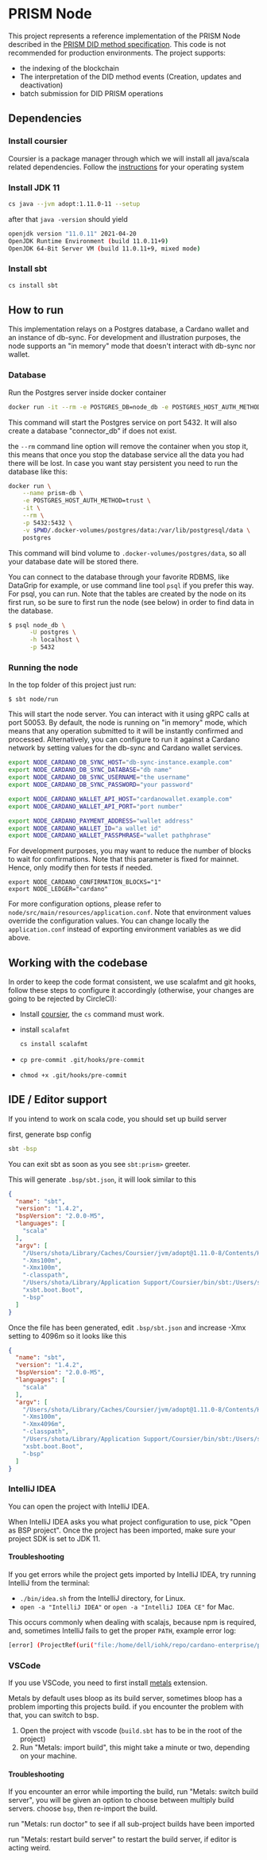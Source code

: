 # PRISM Node

This project represents a reference implementation of the PRISM Node described in the [PRISM DID method specification](https://github.com/input-output-hk/prism-did-method-spec/blob/main/w3c-spec/PRISM-method.md).
This code is not recommended for production environments. The project supports:
- the indexing of the blockchain
- The interpretation of the DID method events (Creation, updates and deactivation)
- batch submission for DID PRISM operations

## Dependencies

### Install coursier

Coursier is a package manager through which we will install all java/scala related dependencies. Follow the [instructions](https://get-coursier.io/docs/cli-installation.html) for your operating system

### Install JDK 11

```bash
cs java --jvm adopt:1.11.0-11 --setup
```
after that `java -version` should yield

```bash
openjdk version "11.0.11" 2021-04-20
OpenJDK Runtime Environment (build 11.0.11+9)
OpenJDK 64-Bit Server VM (build 11.0.11+9, mixed mode)
```

### Install sbt

```bash
cs install sbt
```

## How to run

This implementation relays on a Postgres database, a Cardano wallet and an instance of db-sync.
For development and illustration purposes, the node supports an "in memory" mode that doesn't interact with db-sync nor wallet.

### Database

Run the Postgres server inside docker container

```bash
docker run -it --rm -e POSTGRES_DB=node_db -e POSTGRES_HOST_AUTH_METHOD=trust -p 5432:5432 postgres
```

This command will start the Postgres service on port 5432. It will also create a database "connector_db" if does not exist.

the `--rm` command line option will remove the container when you stop it, this means that once you stop the database service all the data you had there will be lost. In case you want stay persistent you need to run the database like this:

```bash
docker run \
    --name prism-db \
    -e POSTGRES_HOST_AUTH_METHOD=trust \
    -it \
    --rm \
    -p 5432:5432 \
    -v $PWD/.docker-volumes/postgres/data:/var/lib/postgresql/data \
    postgres
```

This command will bind volume to `.docker-volumes/postgres/data`, so all your database date will be stored there.

You can connect to the database through your favorite RDBMS, like DataGrip for example, or use command line tool `psql` if you prefer this way.
For psql, you can run. Note that the tables are created by the node on its first run, so be sure to first run the node (see below) in order to find data in the database.

```bash
$ psql node_db \
      -U postgres \
      -h localhost \
      -p 5432
```

### Running the node

In the top folder of this project just run:

```
$ sbt node/run
```

This will start the node server. You can interact with it using gRPC calls at port 50053.
By default, the node is running on "in memory" mode, which means that any operation submitted to it will be instantly confirmed and processed.
Alternatively, you can configure to run it against a Cardano network by setting values for the db-sync and Cardano wallet services.

```bash
export NODE_CARDANO_DB_SYNC_HOST="db-sync-instance.example.com"
export NODE_CARDANO_DB_SYNC_DATABASE="db name"
export NODE_CARDANO_DB_SYNC_USERNAME="the username"
export NODE_CARDANO_DB_SYNC_PASSWORD="your password"

export NODE_CARDANO_WALLET_API_HOST="cardanowallet.example.com"
export NODE_CARDANO_WALLET_API_PORT="port number"

export NODE_CARDANO_PAYMENT_ADDRESS="wallet address"
export NODE_CARDANO_WALLET_ID="a wallet id"
export NODE_CARDANO_WALLET_PASSPHRASE="wallet pathphrase"
```

For development purposes, you may want to reduce the number of blocks to wait for confirmations. Note that this parameter is fixed for mainnet. Hence, only modify then for tests if needed.

```
export NODE_CARDANO_CONFIRMATION_BLOCKS="1"
export NODE_LEDGER="cardano"
```

For more configuration options, please refer to `node/src/main/resources/application.conf`. Note that environment values override the configuration values. You can change locally the `application.conf` instead of exporting environment variables as we did above.

## Working with the codebase

In order to keep the code format consistent, we use scalafmt and git hooks, follow these steps to configure it accordingly (otherwise, your changes are going to be rejected by CircleCI):

- Install [coursier](prism-backend/README.md#Install-coursier), the `cs` command must work.
- install `scalafmt`

   ```bash
   cs install scalafmt
   ```
- `cp pre-commit .git/hooks/pre-commit`
- `chmod +x .git/hooks/pre-commit`


## IDE / Editor support

If you intend to work on scala code, you should set up build server

first, generate bsp config

```bash
sbt -bsp
```
You can exit sbt as soon as you see `sbt:prism>` greeter.

This will generate `.bsp/sbt.json`, it will look similar to this
```json
{
  "name": "sbt",
  "version": "1.4.2",
  "bspVersion": "2.0.0-M5",
  "languages": [
    "scala"
  ],
  "argv": [
    "/Users/shota/Library/Caches/Coursier/jvm/adopt@1.11.0-8/Contents/Home/bin/java",
    "-Xms100m",
    "-Xmx100m",
    "-classpath",
    "/Users/shota/Library/Application Support/Coursier/bin/sbt:/Users/shota/Library/Caches/Coursier/v1/https/repo1.maven.org/maven2/io/get-coursier/sbt/sbt-runner/0.2.0/sbt-runner-0.2.0.jar:/Users/shota/Library/Caches/Coursier/v1/https/repo1.maven.org/maven2/org/scala-sbt/sbt-launch/1.4.6/sbt-launch-1.4.6.jar",
    "xsbt.boot.Boot",
    "-bsp"
  ]
}
```

Once the file has been generated, edit `.bsp/sbt.json` and increase -Xmx setting to 4096m so it looks like this

```json
{
  "name": "sbt",
  "version": "1.4.2",
  "bspVersion": "2.0.0-M5",
  "languages": [
    "scala"
  ],
  "argv": [
    "/Users/shota/Library/Caches/Coursier/jvm/adopt@1.11.0-8/Contents/Home/bin/java",
    "-Xms100m",
    "-Xmx4096m",
    "-classpath",
    "/Users/shota/Library/Application Support/Coursier/bin/sbt:/Users/shota/Library/Caches/Coursier/v1/https/repo1.maven.org/maven2/io/get-coursier/sbt/sbt-runner/0.2.0/sbt-runner-0.2.0.jar:/Users/shota/Library/Caches/Coursier/v1/https/repo1.maven.org/maven2/org/scala-sbt/sbt-launch/1.4.6/sbt-launch-1.4.6.jar",
    "xsbt.boot.Boot",
    "-bsp"
  ]
}
```

### IntelliJ IDEA

You can open the project with IntelliJ IDEA.

When IntelliJ IDEA asks you what project configuration to use, pick "Open as BSP project". Once the project has been imported, make sure your project SDK is set to JDK 11.

#### Troubleshooting

If you get errors while the project gets imported by IntelliJ IDEA, try running IntelliJ from the terminal:
- `./bin/idea.sh` from the IntelliJ directory, for Linux.
- `open -a "IntelliJ IDEA"` or `open -a "IntelliJ IDEA CE"` for Mac.


This occurs commonly when dealing with scalajs, because npm is required, and, sometimes IntelliJ fails to get the proper `PATH`, example error log:

```bash
[error] (ProjectRef(uri("file:/home/dell/iohk/repo/cardano-enterprise/prism-sdk/"), "sdkJS") / ssExtractDependencies) java.io.IOException: Cannot run program "npm" (in directory "/home/dell/iohk/repo/cardano-enterprise/prism-sdk/js/target/scala-2.13/scalajs-bundler/main"): error=2, No such file or directory
```
### VSCode

If you use VSCode, you need to first install [metals](https://scalameta.org/metals/docs/editors/vscode.html#installation) extension.

Metals by default uses bloop as its build server, sometimes bloop has a problem importing this projects build. if you encounter the problem with that, you can switch to bsp.

1. Open the project with vscode (`build.sbt` has to be in the root of the project)
2. Run "Metals: import build", this might take a minute or two, depending on your machine.

#### Troubleshooting

If you encounter an error while importing the build, run "Metals: switch build server", you will be given an option to choose between multiply build servers. choose `bsp`, then re-import the build.

run "Metals: run doctor" to see if all sub-project builds have been imported

run "Metals: restart build server" to restart the build server, if editor is acting weird.

